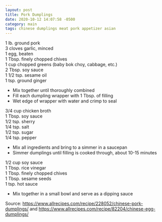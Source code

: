 ```yaml
---
layout: post
title: Pork Dumplings
date: 2020-10-12 14:07:58 -0500
category: main
tags: chinese dumplings meat pork appetizer asian
---
```

1 lb. ground pork  
3 cloves garlic, minced  
1 egg, beaten  
1 Tbsp. finely chopped chives  
1 cup chopped greens (baby bok choy, cabbage, etc.)  
2 Tbsp. soy sauce  
1 1/2 tsp. sesame oil  
1 tsp. ground ginger  

  * Mix together until thoroughly combined
  * Fill each dumpling wrapper with 1 Tbsp. of filling
  * Wet edge of wrapper with water and crimp to seal

<div class="section-body">
<div class="paragraph">
  
3/4 cup chicken broth  
1 Tbsp. soy sauce  
1/2 tsp. sherry  
1/4 tsp. salt  
1/2 tsp. sugar  
1/4 tsp. pepper  

  * Mix all ingredients and bring to a simmer in a saucepan
  * Simmer dumplings until filling is cooked through, about 10-15 minutes

1/2 cup soy sauce  
1 Tbsp. rice vinegar  
1 Tbsp. finely chopped chives  
1 Tbsp. sesame seeds  
1 tsp. hot sauce  

  * Mix together in a small bowl and serve as a dipping sauce

Source: <a href="https://www.allrecipes.com/recipe/228052/chinese-pork-dumplings/">https://www.allrecipes.com/recipe/228052/chinese-pork-dumplings/</a> and <a href="https://www.allrecipes.com/recipe/82204/chinese-egg-dumplings/">https://www.allrecipes.com/recipe/82204/chinese-egg-dumplings/</a>
  
</div>
</div>
